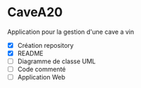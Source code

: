 # CaveA20

Application pour la gestion d'une cave a vin


- [x] Création repository
- [x] README
- [ ] Diagramme de classe UML
- [ ] Code commenté
- [ ] Application Web
